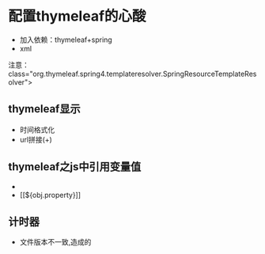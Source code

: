 # 配置thymeleaf的心酸
- 加入依赖：thymeleaf+spring
- xml

注意：class="org.thymeleaf.spring4.templateresolver.SpringResourceTemplateResolver">

## thymeleaf显示
- 时间格式化
- url拼接(+)

## thymeleaf之js中引用变量值
- <script th:inline="javascript" ></script>
- [[${obj.property}]]

## 计时器
- 文件版本不一致,造成的
